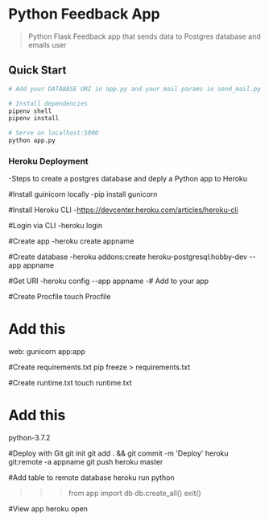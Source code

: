 # Python Feedback App

> Python Flask Feedback app that sends data to Postgres database and emails user

## Quick Start

```bash
# Add your DATABASE URI in app.py and your mail params in send_mail.py

# Install dependencies
pipenv shell
pipenv install

# Serve on localhost:5000
python app.py
```

### Heroku Deployment 
  -Steps to create a postgres database and deply a Python app to Heroku


#Install guinicorn locally
  -pip install gunicorn


#Install Heroku CLI
  -https://devcenter.heroku.com/articles/heroku-cli


#Login via CLI
  -heroku login


#Create app
  -heroku create appname


#Create database
  -heroku addons:create heroku-postgresql:hobby-dev --app appname


#Get URI
  -heroku config --app appname
   -# Add to your app


#Create Procfile
touch Procfile
# Add this
web: gunicorn app:app


#Create requirements.txt
pip freeze > requirements.txt


#Create runtime.txt
touch runtime.txt
# Add this
python-3.7.2


#Deploy with Git
git init
git add . && git commit -m 'Deploy'
heroku git:remote -a appname
git push heroku master


#Add table to remote database
heroku run python
>>> from app import db
>>> db.create_all()
>>>exit()


#View app
heroku open

